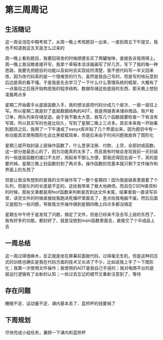 # 第三周周记

## 生活随记

这一周全泡在中期考核了，从周一晚上考核题目一出来，一直到周五下午提交，我也不知道我这五天是怎么过来的

周一晚上看到题目，我要回宿舍的时候顺便去买了两罐咖啡，直接告诉我用得上。周一晚上我没敢直接开写，我拿个草稿本涂涂画画写了好几页，写下了我的每一种思路，我要先把题目的功能以及如何去实现给捋清楚，我不想代码写一半又回来改，因为改代码真的是一个很难受的行为，虽然是我自己写的，但是写的啥玩意到后边是真的看不懂。于是我是先去学习了一下什么什么管理系统的框架，大概有了一点眉目之后我开始构思我的程序结构、数据存储这些底层的东西，那天晚上想到凌晨两点多

星期二开始着手从底层函数入手，我的想法是把代码分成几个层次，一层一层往上写。所以星期二我是封了底层数据结构的ADT，我是用链表来储存商品、账户和订单，用队列来存储足迹。由于我不敢太大意，我写几个函数就要检查一下有没有写错，所以其实写的也是比较久，写到了星期二晚上三点多。其实本来我一开始看到题目之后，我用了一下午速成了easyx库并贴了几个界面出来，因为题目中有一些功能其实使用图形化会比黑框框简单，但是后来由于时间问题我放弃了图形化

星期三就开始封装上层操作函数了，什么登录注册、付款、上货，全部封成函数。这一部分是最恶心的了，因为功能真的太多了，而且我有时候会发现我前一天封装的一些底层函数的接口不太好，用起来不那么方便，那我还得回去调一下，真的是要炸掉。星期三晚上封函数封到了两点多。操作函数封完基本就只剩下文件操作和界面上的东西了

但是让我没有想到的是我的文件操作写了一整个星期四！因为我是链表里面套了个队列，但是队列的长度是不定的，这给我带来了极大地麻烦。而且在CSDN查资料的时候，那些文章都是用feof函数来判断是否到达文件末尾，结果害我一直读写异常，读空文件的时候直接给我跑进死循环里面去了，差点给我电脑干废。然后后面又是因为一些问题，导致我文件操作搞到星期四晚上四点多都没搞定

星期五中午终于是发现了问题，搞定了文件，但是已经来不及去写上层的东西了，我有好多的功能，都封好了，就是没放到main函数里面去，直接交了个半成品上去

## 一周总结

这一周过得很麻木，反正就是坐在屏幕前面敲代码，过得毫无生机，但是这种抗压式的训练也确实是我在代码方面的技术又长进了不少，比如说我上手了一下图形化；我第一次使用文件操作；我使用的ADT是我自己手搓的；我对电商平台的底层运行逻辑有了全新的认知；一些过去忘记的细节又重新注意到了，等待

## 存在问题

睡眠不足、运动量不足、课内基本丢了、蓝桥杯的钱要捐了

## 下周规划

尽快完成小组任务，兼顾一下课内和蓝桥杯